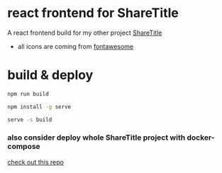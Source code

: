 # react frontend for ShareTitle

A react frontend build for my other project [ShareTitle](https://github.com/Gavin1937/ShareTitle)

* all icons are coming from [fontawesome](https://fontawesome.com/)

# build & deploy

```sh
npm run build

npm install -g serve

serve -s build
```

### also consider deploy whole ShareTitle project with docker-compose

[check out this repo](https://github.com/Gavin1937/ShareTitle_docker_compose)

